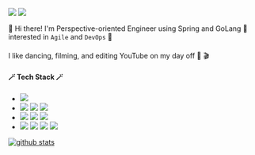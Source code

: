 [<img src="https://img.shields.io/badge/Tech Blog-black?style=flat-square&logo=GitHub&logoColor=white" />](https://medium.com/@itsinil)
[<img src="https://img.shields.io/badge/itsinil@gmail.com-blue?style=flat-square&logo=Gmail&logoColor=white" />](itsinil@gmail.com)

🙌  Hi there! I'm Perspective-oriented Engineer using Spring and GoLang 👊<br>
interested in `Agile` and `DevOps` 💖
#### 


I like dancing, filming, and editing YouTube on my day off 🕺 🎬


#### 🪄 Tech Stack  🪄

-  <img src="https://img.shields.io/badge/blockchain-121D33?style=flat-square&logo=blockchaindotcom&logoColor=white">
- <img src="https://img.shields.io/badge/Golang-black?style=flat-square&logo=go&logoColor=white"> <img src="https://img.shields.io/badge/Java-007396?style=flat-square&logo=Java&logoColor=white"> <img src="https://img.shields.io/badge/Spring Boot-brightgreen?style=flat-square&logo=Spring&logoColor=white"> 
- <img src="https://img.shields.io/badge/javascript-F7DF1E?style=flat-square&logo=javascript&logoColor=white">  <img src="https://img.shields.io/badge/typescript-3178C6?style=flat-square&logo=typescript&logoColor=white"> <img src="https://img.shields.io/badge/nextjs-000000?style=flat-square&logo=nextdotjs&logoColor=white">
- <img src="https://img.shields.io/badge/kubernetes-326CE5?style=flat-square&logo=kubernetes&logoColor=white"> <img src="https://img.shields.io/badge/Elastic Stack-005571?style=flat-square&logo=Elastic Stack&logoColor=white"> <img src="https://img.shields.io/badge/Prometheus-E6522C?style=flat-square&logo=Prometheus&logoColor=white"> <img src="https://img.shields.io/badge/Grafana-F46800?style=flat-square&logo=Grafana&logoColor=white">

[![github stats](https://github-readme-stats.vercel.app/api/top-langs/?username=bluecheat&show_icons=true&hide_border=true&title_color=004386&icon_color=004386&layout=compact)](https://github.com/본인ID)





















<!---
gocheat/gocheat is a ✨ special ✨ repository because its `README.md` (this file) appears on your GitHub profile.
You can click the Preview link to take a look at your changes.
--->
